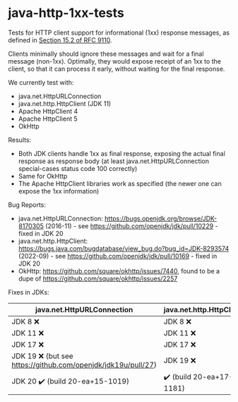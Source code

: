 # java-http-1xx-tests
Tests for HTTP client support for informational (1xx) response messages, as defined in [Section 15.2 of RFC 9110](https://www.rfc-editor.org/rfc/rfc9110.html#name-informational-1xx).

Clients minimally should ignore these messages and wait for a final message (non-1xx). Optimally, they would expose receipt of an 1xx to the client, so that it can process it early, without waiting for the final response.

We currently test with:

- java.net.HttpURLConnection
- java.net.http.HttpClient (JDK 11)
- Apache HttpClient 4
- Apache HttpClient 5
- OkHttp

Results:

- Both JDK clients handle 1xx as final response, exposing the actual final response as response body (at least java.net.HttpURLConnection special-cases status code 100 correctly)
- Same for OkHttp
- The Apache HttpClient libraries work as specified (the newer one can expose the 1xx information)

Bug Reports:

- java.net.HttpURLConnection: https://bugs.openjdk.org/browse/JDK-8170305 (2016-11) - see https://github.com/openjdk/jdk/pull/10229 - fixed in JDK 20
- java.net.http.HttpClient: https://bugs.java.com/bugdatabase/view_bug.do?bug_id=JDK-8293574 (2022-09) - see https://github.com/openjdk/jdk/pull/10169 - fixed in JDK 20
- OkHttp: https://github.com/square/okhttp/issues/7440, found to be a dupe of https://github.com/square/okhttp/issues/2257

Fixes in JDKs:

| java.net.HttpURLConnection | java.net.http.HttpClient |
| ------------- | ------------- |
| JDK 8 :x:     | JDK 8 :x:   |
| JDK 11 :x:    | JDK 11 :x:   |
| JDK 17 :x:    | JDK 17 :x:   |
| JDK 19 :x: (but see https://github.com/openjdk/jdk19u/pull/27) | JDK 19 :x:   |
| JDK 20 :heavy_check_mark: (build 20-ea+15-1019) | :heavy_check_mark: (build 20-ea+17-1181) |
